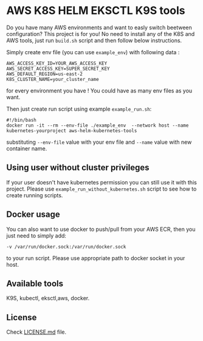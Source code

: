 # AWS K8S HELM EKSCTL K9S tools
Do you have many AWS environments and want to easly switch beetween configuration? This project is for you! 
No need to install any of the K8S and AWS tools, just run `build.sh` script and then follow below instructions.


Simply create env file (you can use `example_env`) with following data :
```
AWS_ACCESS_KEY_ID=YOUR_AWS_ACCESS_KEY
AWS_SECRET_ACCESS_KEY=SUPER_SECRET_KEY
AWS_DEFAULT_REGION=us-east-2
K8S_CLUSTER_NAME=your_cluster_name
```
for every environment you have ! You could have as many env files as you want.

Then just create run script using example `example_run.sh`:
```
#!/bin/bash
docker run -it --rm --env-file ./example_env  --network host --name kubernetes-yourproject aws-helm-kubernetes-tools
```
substituting `--env-file` value with your env file and `--name` value with new container name.

## Using user without cluster privileges
If your user doesn't have kubernetes permission you can still use it with this project. Please use `example_run_without_kubernetes.sh` script to see how to create running scripts. 

## Docker usage
You can also want to use docker to push/pull from your AWS  ECR, then you just need to simply add:
```
-v /var/run/docker.sock:/var/run/docker.sock
```
to your run script. Please use appropriate path to docker socket in your host. 

## Available tools
K9S, kubectl, eksctl,aws, docker.

## License
Check [LICENSE.md](LICENSE.md) file.
